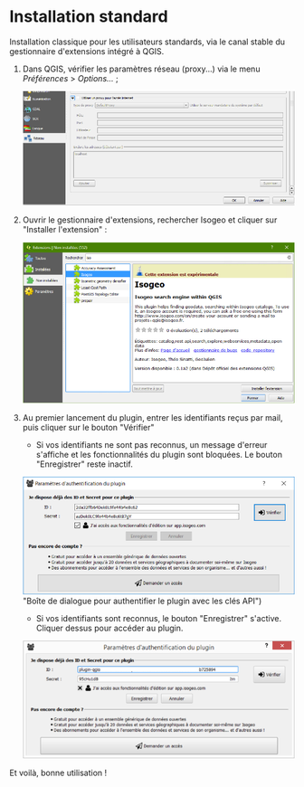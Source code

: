 # Installation standard

Installation classique pour les utilisateurs standards, via le canal stable du gestionnaire d'extensions intégré à QGIS.

1. Dans QGIS, vérifier les paramètres réseau \(proxy...\) via le menu _Préférences_ &gt; _Options..._ ;

   ![](https://raw.githubusercontent.com/isogeo/isogeo-plugin-qgis/master/img/qgis_install_network_fr.png "Vérifier les paramètres de connexion de QGIS")

2. Ouvrir le gestionnaire d'extensions, rechercher Isogeo et cliquer sur "Installer l'extension" :

   ![](https://raw.githubusercontent.com/isogeo/isogeo-plugin-qgis/master/img/qgis_install_extension_fr.png "Installer le plugin Isogeo depuis le gestionnaire d&apos;extensions de QGIS")

3. Au premier lancement du plugin, entrer les identifiants reçus par mail, puis cliquer sur le bouton "Vérifier"

   * Si vos identifiants ne sont pas reconnus, un message d'erreur s'affiche et les fonctionnalités du plugin sont bloquées. Le bouton "Enregistrer" reste inactif.
   
   
   ![](/assets/Capture_authentication_invalid.PNG)
   "Boîte de dialogue pour authentifier le plugin avec les clés API")
   
   * Si vos identifiants sont reconnus, le bouton "Enregistrer" s'active. Cliquer dessus pour accéder au plugin.

   ![](https://raw.githubusercontent.com/isogeo/isogeo-plugin-qgis/master/img/ui_auth_prompt_fr.png
   "Boîte de dialogue pour authentifier le plugin avec les clés API")

Et voilà, bonne utilisation !

